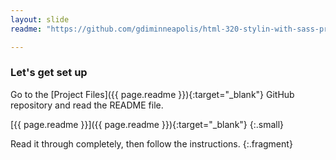 ```yaml
---
layout: slide
readme: "https://github.com/gdiminneapolis/html-320-stylin-with-sass-project-files/blob/master/README.md"

---
```


### Let's get set up

Go to the [Project Files]({{ page.readme }}){:target="_blank"} GitHub
repository and read the README file.

[{{ page.readme }}]({{ page.readme }}){:target="_blank"}
{:.small}

Read it through completely, then follow the instructions.
{:.fragment}
